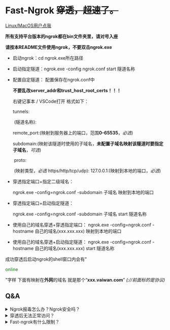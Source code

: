 # Fast-Ngrok  ~~穿透，超速了。~~

[Linux/MacOS用户点我](https://github.com/coder-yunyi/fast-ngrok/blob/main/README_linux.md)

**所有支持平台版本的ngrok都在bin文件夹里，请对号入座**

**请按本README文件使用ngrok，不要双击ngrok.exe**

- 启动ngrok：cd ngrok.exe所在路径

- 启动指定隧道：ngrok.exe -config ngrok.conf start 隧道名称

- 配置自定隧道：
  配置保存在ngrok.conf中
  
  **不要乱改server_addr和trust_host_root_certs！！！**

  右键记事本 / VSCode打开
  格式如下：
  
  tunnels:
  
  ​    (隧道名称):
  
  ​        remote_port:(映射到服务器上的端口，范围**0-65535**，*必选*)
  
  ​        subdomain:(映射该隧道时使用的子域名，**未配置子域名映射该隧道时要指定子域名**，*可选*)
  
  ​        proto:
  
  ​            (映射类型，*必选*  https/http/tcp/udp): 127.0.0.1:(映射到本地的端口，*必选*)
  
- 穿透指定端口+指定二级域名：

  ngrok.exe -config=ngrok.conf -subdomain 子域名 映射到本地的端口

- 穿透指定端口+启动指定隧道：

  ngrok.exe -config=ngrok.conf -subdomain 子域名 start 隧道名称

- 使用自己的域名穿透+穿透指定端口：
  ngrok.exe -config=ngrok.conf -hostname 自己的域名(xxx.xxx.xxx) 映射到本地的端口

- 使用自己的域名穿透+启动指定隧道：
  ngrok.exe -config=ngrok.conf -hostname 自己的域名(xxx.xxx.xxx) start 隧道名称

成功穿透后启动ngrok的shell窗口内会有"

<font color=#008000 >online</font>

"字样
下面有映射在**外网**的域名 就是那个“**xxx.vaiwan.com**”
*(://前面标的是协议)*

## Q&A

<details>
    <summary>Ngrok报毒怎么办？Ngrok安全吗？</summary>
    <strong>！！！使用Ngrok前先将ngrok.exe添加到杀毒软件的信任区里(白名单)，本程序没有任何后门！！！</strong>
    <p>如果您怀疑fast-ngrok项目内的ngrok.exe有后门，请自行检查src文件夹内的源码，没有进行任何代码混淆，如果仍然有疑虑请自行编译</p>
    <a href="https://github.com/inconshreveable/ngrok">点我查看ngrok1.7开放源代码本尊</a>
</details>


<details>
    <summary>穿透后无法正常访问？</summary>
    <p>1.可能是您的子域名被占用了，请更换子域名(使用自定义域名的请检查解析)</p>
    <p>2.检查您映射的协议和端口</p>
    <p>3.使用自定义域名的请先<strong>在工信部备案</strong>！！！(映射服务器使用阿里云国内线路服务器，所以要备案)</p>
</details>
<details>
    <summary>Fast-ngrok有什么限制？</summary>
    <p>正常使用的情况下，Fast-ngrok不对用户的流量/带宽/会话时间/子域名/映射端口数作任何限制</p>
    <strong>但以下情况例外:</strong>
    <p>1. 3小时内单ip任意隧道上/下行带宽总计超过2GB，将对此ip所有隧道上/下行带宽限制为2Mbps，持续48小时</p>
    <p>2. 15分钟内单ip所有隧道上/下行带宽总计超过2GB，封禁此ip，持续72小时，并强制关闭所有隧道</p>
    <p>3. 搭建任意非法站点，封禁此ip，持续2021年</p>
</details>

